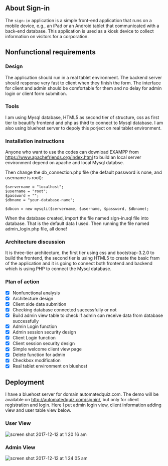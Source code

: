 ## About Sign-in

The `sign-in` application is a simple front-end application that runs on a mobile device, e.g., an iPad or an Android tablet that communicated with a back-end database.  This application is used as a kiosk device to collect information on visitors for a corporation.

## Nonfunctional requirements

### Design
The application should run in a real tablet environment. The backend server should response very fast to client when they finish the form. The interface for client and admin should be comfortable for them and no delay for admin login or client form submition.

### Tools
I am using Mysql database, HTML5 as second tier of structure, css as first tier to beautify frontend and php as third to connect to Mysql database. I am also using bluehost server to depoly this porject on real tablet environment.

### Installation instructions
Anyone who want to use the codes can download EXAMPP from https://www.apachefriends.org/index.html to build an local server environment depend on apache and local Mysql databse.

Then change the db_connection.php file (the default password is none, and username is root):
```
$servername = "localhost";
$username = "root";
$password = "";
$dbname = "your-database-name";

$dbcon = new mysqli($servername, $username, $password, $dbname);  
```

When the database created, import the file named sign-in.sql file into database. That is the default data I used. Then running the file named admin_login.php file, all done!

### Architecture discussion
It is three-tier architecture, the first tier using css and bootstrap-3.2.0 to build the frontend, the second tier is using HTML5 to create the basic fram of the application and it is going to connect both frontend and backend which is using PHP to connect the Mysql database.

### Plan of action
- [x] Nonfunctional analysis
- [x] Architecture design
- [x] Client side data submition
- [x] Checking database connected successfully or not
- [x] Build admin view table to check if admin can receive data from database successfully
- [x] Admin Login function
- [x] Admin session security design
- [x] Client Login function
- [x] Client session security design
- [x] Simple welcome client view page
- [x] Delete function for admin
- [x] Checkbox modification
- [x] Real tablet environment on bluehost

## Deployment
I have a bluehost server for domain automatedquiz.com. The demo will be available on http://automatedquiz.com/signin/, but only for client registration and login. Here I put admin login view, client information adding view and user table view below.

### User View
![screen shot 2017-12-12 at 1 20 16 am](https://user-images.githubusercontent.com/31264160/33876590-ca8a8960-deda-11e7-923d-d86845111674.png)

### Admin View
![screen shot 2017-12-12 at 1 24 05 am](https://user-images.githubusercontent.com/31264160/33876734-331ea308-dedb-11e7-81cd-457e6c06f911.png)
